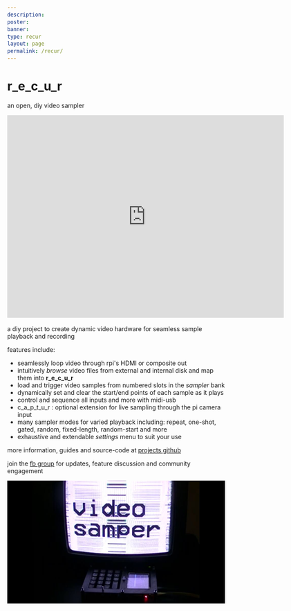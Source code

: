 ```yaml
---
description:
poster:
banner:
type: recur
layout: page
permalink: /recur/
---
```


# r_e_c_u_r

an open, diy video sampler

<iframe src="https://www.youtube.com/embed/FKKDr7pLpp0" width="640" height="468" frameborder="0" webkitallowfullscreen mozallowfullscreen allowfullscreen></iframe>

a diy project to create dynamic video hardware for seamless sample playback and recording

features include:

- seamlessly loop video through rpi's HDMI or composite out
- intuitively _browse_ video files from external and internal disk and map them into __r_e_c_u_r__
- load and trigger video samples from numbered slots in the _sampler_ bank
- dynamically set and clear the start/end points of each sample as it plays
- control and sequence all inputs and more with midi-usb
- c_a_p_t_u_r : optional extension for live sampling through the pi camera input
- many sampler modes for varied playback including: repeat, one-shot, gated, random, fixed-length, random-start and more 
- exhaustive and extendable _settings_ menu  to suit your use

more information, guides and source-code at [projects github]

join the [fb group] for updates, feature discussion and community engagement

[![image](/images/recur/recur-image1.jpg)](https://www.facebook.com/groups/114465402691215/)

[projects github]: https://github.com/langolierz/r_e_c_u_r
[fb group]: https://www.facebook.com/groups/114465402691215/